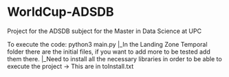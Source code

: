 # WorldCup-ADSDB
Project for the ADSDB subject for the Master in Data Science at UPC

To execute the code: python3 main.py
|_In the Landing Zone Temporal folder there are the initial files, if you want to add more to be tested add them there.
|_Need to install all the necessary libraries in order to be able to execute the project -> This are in toInstall.txt
